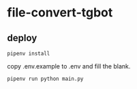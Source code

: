 # file-convert-tgbot

## deploy
```
pipenv install
```
copy .env.example to .env and fill the blank.

```
pipenv run python main.py
```

